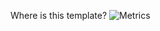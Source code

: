 Where is this template?
![Metrics](https://metrics.lecoq.io/DRSchlaubi?template=terminal&followup=1&languages=1&activity=1&activity.limit=5&activity.days=14&activity.filter=all&config.timezone=Europe%2FBerlin&config.animated=true)